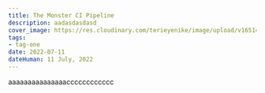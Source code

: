 ```yaml
---
title: The Monster CI Pipeline
description: aadasdasdasd
cover_image: https://res.cloudinary.com/terieyenike/image/upload/v1651446130/pexels-jeremy-bishop-8241100_oklfpe.jpg
tags:
- tag-one
date: 2022-07-11
dateHuman: 11 July, 2022
---
```


aaaaaaaaaaaaaaacccccccccccc